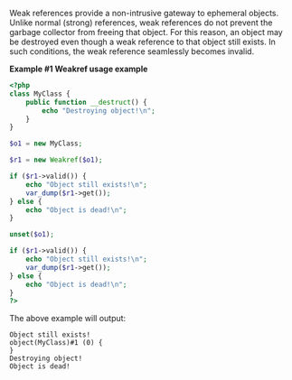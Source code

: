 Weak references provide a non-intrusive gateway to ephemeral objects.
Unlike normal (strong) references, weak references do not prevent the
garbage collector from freeing that object. For this reason, an object
may be destroyed even though a weak reference to that object still
exists. In such conditions, the weak reference seamlessly becomes
invalid.

**Example \#1 <span class="classname">Weakref</span> usage example**

``` php
<?php
class MyClass {
    public function __destruct() {
        echo "Destroying object!\n";
    }
}

$o1 = new MyClass;

$r1 = new Weakref($o1);

if ($r1->valid()) {
    echo "Object still exists!\n";
    var_dump($r1->get());
} else {
    echo "Object is dead!\n";
}

unset($o1);

if ($r1->valid()) {
    echo "Object still exists!\n";
    var_dump($r1->get());
} else {
    echo "Object is dead!\n";
}
?>
```

The above example will output:

    Object still exists!
    object(MyClass)#1 (0) {
    }
    Destroying object!
    Object is dead!
